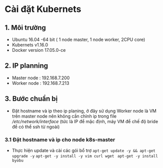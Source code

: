 # Cài đặt Kubernets
## 1. Môi trường
- Ubuntu 16.04 -64 bit ( 1 node master, 1 node worker, 2CPU core)
- Kubernets v1.16.0
- Docker version 17.05.0-ce
## 2. IP planning
- Master node : 192.168.7.200
- Worker node : 192.168.7.213
## 3. Bước chuẩn bị
- Đặt hostname và ip theo ip planing, ở đây sử dụng Worker node là VM trên master node nên không cần chỉnh ip trong file */etc/network/interface* (tức là IP để mặc định, máy VM để chế độ bride để có thể ssh từ ngoài)
### 3.1 Đặt hostname và ip cho node k8s-master
- Thực hiện update và cài các gói bổ trợ
```apt-get update -y && apt-get upgrade -y```
```apt-get -y install -y vim curl wget ```
```apt-get -y install byobu```
